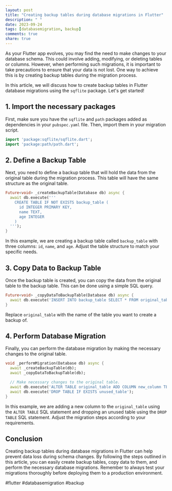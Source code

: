 ```yaml
---
layout: post
title: "Creating backup tables during database migrations in Flutter"
description: " "
date: 2023-09-24
tags: [databasemigration, backup]
comments: true
share: true
---
```


As your Flutter app evolves, you may find the need to make changes to your database schema. This could involve adding, modifying, or deleting tables or columns. However, when performing such migrations, it is important to take precautions to ensure that your data is not lost. One way to achieve this is by creating backup tables during the migration process.

In this article, we will discuss how to create backup tables in Flutter database migrations using the `sqflite` package. Let's get started!

## 1. Import the necessary packages

First, make sure you have the `sqflite` and `path` packages added as dependencies in your `pubspec.yaml` file. Then, import them in your migration script.

```dart
import 'package:sqflite/sqflite.dart';
import 'package:path/path.dart';
```

## 2. Define a Backup Table

Next, you need to define a backup table that will hold the data from the original table during the migration process. This table will have the same structure as the original table.

```dart
Future<void> _createBackupTable(Database db) async {
  await db.execute('''
    CREATE TABLE IF NOT EXISTS backup_table (
      id INTEGER PRIMARY KEY,
      name TEXT,
      age INTEGER
    )
  ''');
}
```

In this example, we are creating a backup table called `backup_table` with three columns: `id`, `name`, and `age`. Adjust the table structure to match your specific needs.

## 3. Copy Data to Backup Table

Once the backup table is created, you can copy the data from the original table to the backup table. This can be done using a simple SQL query.

```dart
Future<void> _copyDataToBackupTable(Database db) async {
  await db.execute('INSERT INTO backup_table SELECT * FROM original_table');
}
```

Replace `original_table` with the name of the table you want to create a backup of.

## 4. Perform Database Migration

Finally, you can perform the database migration by making the necessary changes to the original table.

```dart
void _performMigration(Database db) async {
  await _createBackupTable(db);
  await _copyDataToBackupTable(db);

  // Make necessary changes to the original table.
  await db.execute('ALTER TABLE original_table ADD COLUMN new_column TEXT');
  await db.execute('DROP TABLE IF EXISTS unused_table');
}
```

In this example, we are adding a new column to the `original_table` using the `ALTER TABLE` SQL statement and dropping an unused table using the `DROP TABLE` SQL statement. Adjust the migration steps according to your requirements.

## Conclusion

Creating backup tables during database migrations in Flutter can help prevent data loss during schema changes. By following the steps outlined in this article, you can easily create backup tables, copy data to them, and perform the necessary database migrations. Remember to always test your migrations thoroughly before deploying them to a production environment.

#flutter #databasemigration #backup